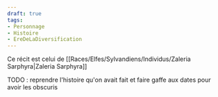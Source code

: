 ```yaml
---
draft: true
tags:
- Personnage
- Histoire
- EreDeLaDiversification
---
```


Ce récit est celui de [[Races/Elfes/Sylvandiens/Individus/Zaleria Sarphyra|Zaleria Sarphyra]]

TODO : reprendre l'histoire qu'on avait fait et faire gaffe aux dates pour avoir les obscuris